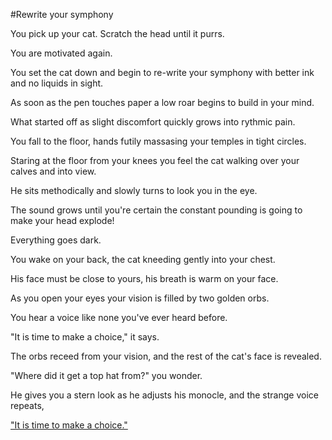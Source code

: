 #Rewrite your symphony

You pick up your cat.  Scratch the head until it purrs.

You are motivated again.

You set the cat down and begin to re-write your symphony with better ink and no liquids in sight.

As soon as the pen touches paper a low roar begins to build in your mind. 

What started off as slight discomfort quickly grows into rythmic pain.

You fall to the floor, hands futily massasing your temples in tight circles.

Staring at the floor from your knees you feel the cat walking over your calves and into view. 

He sits methodically and slowly turns to look you in the eye.

The sound grows until you're certain the constant pounding is going to make your head explode!

Everything goes dark.

You wake on your back, the cat kneeding gently into your chest.

His face must be close to yours, his breath is warm on your face.

As you open your eyes your vision is filled by two golden orbs.

You hear a voice like none you've ever heard before.

"It is time to make a choice," it says.

The orbs receed from your vision, and the rest of the cat's face is revealed.

"Where did it get a top hat from?" you wonder.

He gives you a stern look as he adjusts his monocle, and the strange voice repeats, 

["It is time to make a choice."](../time-machine/time-machine.md)